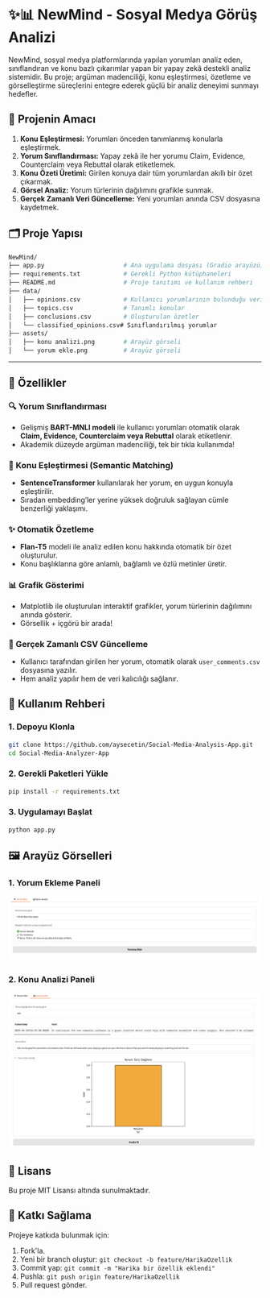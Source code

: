 # ✨📊 NewMind - Sosyal Medya Görüş Analizi

NewMind, sosyal medya platformlarında yapılan yorumları analiz eden, sınıflandıran ve konu bazlı çıkarımlar yapan bir yapay zekâ destekli analiz sistemidir. Bu proje; argüman madenciliği, konu eşleştirmesi, özetleme ve görselleştirme süreçlerini entegre ederek güçlü bir analiz deneyimi sunmayı hedefler.

## 🎯 Projenin Amacı

1. **Konu Eşleştirmesi:** Yorumları önceden tanımlanmış konularla eşleştirmek.
2. **Yorum Sınıflandırması:** Yapay zekâ ile her yorumu Claim, Evidence, Counterclaim veya Rebuttal olarak etiketlemek.
3. **Konu Özeti Üretimi:** Girilen konuya dair tüm yorumlardan akıllı bir özet çıkarmak.
4. **Görsel Analiz:** Yorum türlerinin dağılımını grafikle sunmak.
5. **Gerçek Zamanlı Veri Güncelleme:** Yeni yorumları anında CSV dosyasına kaydetmek.



## 🗂️ Proje Yapısı

```bash
NewMind/
├── app.py                      # Ana uygulama dosyası (Gradio arayüzü)
├── requirements.txt            # Gerekli Python kütüphaneleri
├── README.md                   # Proje tanıtımı ve kullanım rehberi
├── data/
│   ├── opinions.csv            # Kullanıcı yorumlarının bulunduğu veri dosyası
│   ├── topics.csv              # Tanımlı konular
│   ├── conclusions.csv         # Oluşturulan özetler
│   └── classified_opinions.csv# Sınıflandırılmış yorumlar
├── assets/
│   ├── konu analizi.png        # Arayüz görseli
│   └── yorum ekle.png          # Arayüz görseli
```

---

## 🚀 Özellikler

### 🔍 Yorum Sınıflandırması

* Gelişmiş **BART-MNLI modeli** ile kullanıcı yorumları otomatik olarak **Claim, Evidence, Counterclaim veya Rebuttal** olarak etiketlenir.
* Akademik düzeyde argüman madenciliği, tek bir tıkla kullanımda!

### 🧠 Konu Eşleştirmesi (Semantic Matching)

* **SentenceTransformer** kullanılarak her yorum, en uygun konuyla eşleştirilir.
* Sıradan embedding’ler yerine yüksek doğruluk sağlayan cümle benzerliği yaklaşımı.

### ✨ Otomatik Özetleme

* **Flan-T5** modeli ile analiz edilen konu hakkında otomatik bir özet oluşturulur.
* Konu başlıklarına göre anlamlı, bağlamlı ve özlü metinler üretir.

### 📊 Grafik Gösterimi

* Matplotlib ile oluşturulan interaktif grafikler, yorum türlerinin dağılımını anında gösterir.
* Görsellik + içgörü bir arada!

### 💾 Gerçek Zamanlı CSV Güncelleme

* Kullanıcı tarafından girilen her yorum, otomatik olarak `user_comments.csv` dosyasına yazılır.
* Hem analiz yapılır hem de veri kalıcılığı sağlanır.



## 🌟 Kullanım Rehberi

### 1. Depoyu Klonla

```bash
git clone https://github.com/aysecetin/Social-Media-Analysis-App.git
cd Social-Media-Analyzer-App
```

### 2. Gerekli Paketleri Yükle

```bash
pip install -r requirements.txt
```

### 3. Uygulamayı Başlat

```bash
python app.py
```



## 🖼️ Arayüz Görselleri

### 1. Yorum Ekleme Paneli

![Yorum Ekle](assets/yorum-ekle.png)

### 2. Konu Analizi Paneli

![Konu Analizi](assets/konu-analizi.png)



## 📄 Lisans

Bu proje MIT Lisansı altında sunulmaktadır.

## 🤝 Katkı Sağlama

Projeye katkıda bulunmak için:

1. Fork'la.
2. Yeni bir branch oluştur: `git checkout -b feature/HarikaOzellik`
3. Commit yap: `git commit -m "Harika bir özellik eklendi"`
4. Pushla: `git push origin feature/HarikaOzellik`
5. Pull request gönder.


